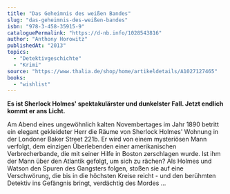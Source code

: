 ```yaml
---
title: "Das Geheimnis des weißen Bandes"
slug: "das-geheimnis-des-weißen-bandes"
isbn: "978-3-458-35915-9"
cataloguePermalink: "https://d-nb.info/1028543816"
author: "Anthony Horowitz"
publishedAt: "2013"
topics:
  - "Detektivgeschichte"
  - "Krimi"
source: "https://www.thalia.de/shop/home/artikeldetails/A1027127465"
books: 
  - "wishlist"
---
```

**Es ist Sherlock Holmes' spektakulärster und dunkelster Fall. Jetzt endlich 
kommt er ans Licht.**

Am Abend eines ungewöhnlich kalten Novembertages im Jahr 1890 betritt ein 
elegant gekleideter Herr die Räume von Sherlock Holmes' Wohnung in der 
Londoner Baker Street 221b. Er wird von einem mysteriösen Mann verfolgt, dem 
einzigen Überlebenden einer amerikanischen Verbrecherbande, die mit seiner 
Hilfe in Boston zerschlagen wurde. Ist ihm der Mann über den Atlantik gefolgt, 
um sich zu rächen? Als Holmes und Watson den Spuren des Gangsters folgen, 
stoßen sie auf eine Verschwörung, die bis in die höchsten Kreise reicht - und 
den berühmten Detektiv ins Gefängnis bringt, verdächtig des Mordes …